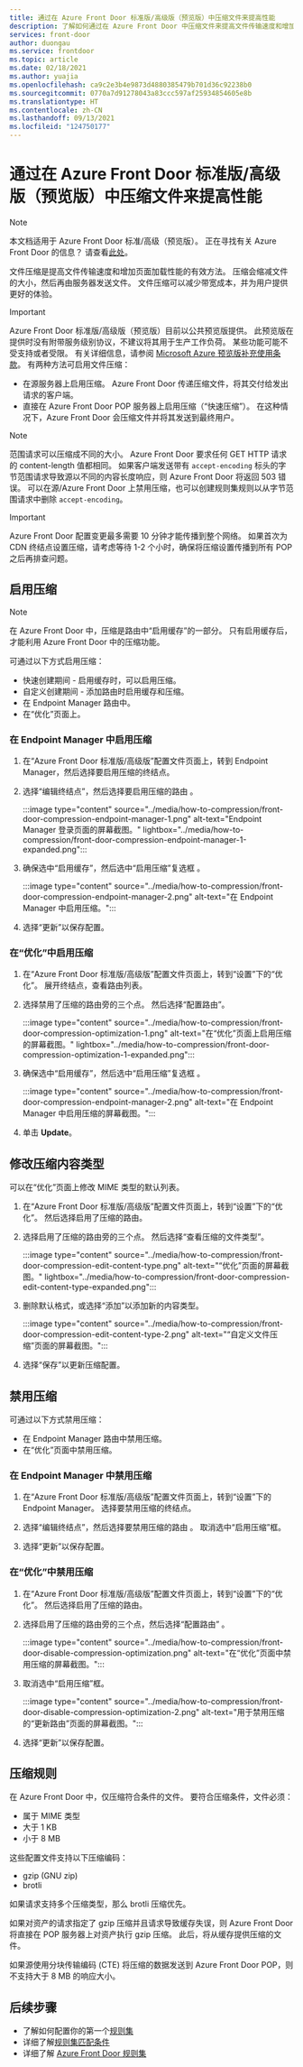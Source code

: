 ```yaml
---
title: 通过在 Azure Front Door 标准版/高级版（预览版）中压缩文件来提高性能
description: 了解如何通过在 Azure Front Door 中压缩文件来提高文件传输速度和增加页面加载性能。
services: front-door
author: duongau
ms.service: frontdoor
ms.topic: article
ms.date: 02/18/2021
ms.author: yuajia
ms.openlocfilehash: ca9c2e3b4e9873d4880385479b701d36c92238b0
ms.sourcegitcommit: 0770a7d91278043a83ccc597af25934854605e8b
ms.translationtype: HT
ms.contentlocale: zh-CN
ms.lasthandoff: 09/13/2021
ms.locfileid: "124750177"
---
```

# <a name="improve-performance-by-compressing-files-in-azure-front-door-standardpremium-preview"></a>通过在 Azure Front Door 标准版/高级版（预览版）中压缩文件来提高性能

> [!Note]
> 本文档适用于 Azure Front Door 标准/高级（预览版）。 正在寻找有关 Azure Front Door 的信息？ 请查看[此处](../front-door-overview.md)。

文件压缩是提高文件传输速度和增加页面加载性能的有效方法。 压缩会缩减文件的大小，然后再由服务器发送文件。 文件压缩可以减少带宽成本，并为用户提供更好的体验。

> [!IMPORTANT]
> Azure Front Door 标准版/高级版（预览版）目前以公共预览版提供。
> 此预览版在提供时没有附带服务级别协议，不建议将其用于生产工作负荷。 某些功能可能不受支持或者受限。
> 有关详细信息，请参阅 [Microsoft Azure 预览版补充使用条款](https://azure.microsoft.com/support/legal/preview-supplemental-terms/)。
有两种方法可启用文件压缩：

- 在源服务器上启用压缩。 Azure Front Door 传递压缩文件，将其交付给发出请求的客户端。
- 直接在 Azure Front Door POP 服务器上启用压缩（“快速压缩”）。 在这种情况下，Azure Front Door 会压缩文件并将其发送到最终用户。

> [!NOTE]
> 范围请求可以压缩成不同的大小。 Azure Front Door 要求任何 GET HTTP 请求的 content-length 值都相同。 如果客户端发送带有 `accept-encoding` 标头的字节范围请求导致源以不同的内容长度响应，则 Azure Front Door 将返回 503 错误。 可以在源/Azure Front Door 上禁用压缩，也可以创建规则集规则以从字节范围请求中删除 `accept-encoding`。

> [!IMPORTANT]
> Azure Front Door 配置变更最多需要 10 分钟才能传播到整个网络。 如果首次为 CDN 终结点设置压缩，请考虑等待 1-2 个小时，确保将压缩设置传播到所有 POP 之后再排查问题。

## <a name="enabling-compression"></a>启用压缩

> [!Note]
> 在 Azure Front Door 中，压缩是路由中“启用缓存”的一部分。 只有启用缓存后，才能利用 Azure Front Door 中的压缩功能。

可通过以下方式启用压缩：
* 快速创建期间 - 启用缓存时，可以启用压缩。
* 自定义创建期间 - 添加路由时启用缓存和压缩。 
* 在 Endpoint Manager 路由中。
* 在“优化”页面上。

### <a name="enable-compression-in-endpoint-manager"></a>在 Endpoint Manager 中启用压缩

1. 在“Azure Front Door 标准版/高级版”配置文件页面上，转到 Endpoint Manager，然后选择要启用压缩的终结点。

1. 选择“编辑终结点”，然后选择要启用压缩的路由 。 

   :::image type="content" source="../media/how-to-compression/front-door-compression-endpoint-manager-1.png" alt-text="Endpoint Manager 登录页面的屏幕截图。" lightbox="../media/how-to-compression/front-door-compression-endpoint-manager-1-expanded.png":::   

1. 确保选中“启用缓存”，然后选中“启用压缩”复选框 。

   :::image type="content" source="../media/how-to-compression/front-door-compression-endpoint-manager-2.png" alt-text="在 Endpoint Manager 中启用压缩。":::   

1. 选择“更新”以保存配置。

### <a name="enable-compression-in-optimization"></a>在“优化”中启用压缩

1. 在“Azure Front Door 标准版/高级版”配置文件页面上，转到“设置”下的“优化”。 展开终结点，查看路由列表。 

1. 选择禁用了压缩的路由旁的三个点。 然后选择“配置路由”。

   :::image type="content" source="../media/how-to-compression/front-door-compression-optimization-1.png" alt-text="在“优化”页面上启用压缩的屏幕截图。" lightbox="../media/how-to-compression/front-door-compression-optimization-1-expanded.png"::: 

1. 确保选中“启用缓存”，然后选中“启用压缩”复选框 。

     :::image type="content" source="../media/how-to-compression/front-door-compression-endpoint-manager-2.png" alt-text="在 Endpoint Manager 中启用压缩的屏幕截图。"::: 

1. 单击 **Update**。

## <a name="modify-compression-content-type"></a>修改压缩内容类型

可以在“优化”页面上修改 MIME 类型的默认列表。

1. 在“Azure Front Door 标准版/高级版”配置文件页面上，转到“设置”下的“优化”。 然后选择启用了压缩的路由。

1. 选择启用了压缩的路由旁的三个点。 然后选择“查看压缩的文件类型”。

   :::image type="content" source="../media/how-to-compression/front-door-compression-edit-content-type.png" alt-text="“优化”页面的屏幕截图。" lightbox="../media/how-to-compression/front-door-compression-edit-content-type-expanded.png"::: 

1. 删除默认格式，或选择“添加”以添加新的内容类型。

   :::image type="content" source="../media/how-to-compression/front-door-compression-edit-content-type-2.png" alt-text="“自定义文件压缩”页面的屏幕截图。"::: 

1. 选择“保存”以更新压缩配置。

## <a name="disabling-compression"></a>禁用压缩

可通过以下方式禁用压缩：
* 在 Endpoint Manager 路由中禁用压缩。
* 在“优化”页面中禁用压缩。

### <a name="disable-compression-in-endpoint-manager"></a>在 Endpoint Manager 中禁用压缩

1. 在“Azure Front Door 标准版/高级版”配置文件页面上，转到“设置”下的 Endpoint Manager。 选择要禁用压缩的终结点。

1. 选择“编辑终结点”，然后选择要禁用压缩的路由 。 取消选中“启用压缩”框。

1. 选择“更新”以保存配置。

### <a name="disable-compression-in-optimizations"></a>在“优化”中禁用压缩

1. 在“Azure Front Door 标准版/高级版”配置文件页面上，转到“设置”下的“优化”。 然后选择启用了压缩的路由。

1. 选择启用了压缩的路由旁的三个点，然后选择“配置路由” 。

    :::image type="content" source="../media/how-to-compression/front-door-disable-compression-optimization.png" alt-text="在“优化”页面中禁用压缩的屏幕截图。"::: 

1. 取消选中“启用压缩”框。

    :::image type="content" source="../media/how-to-compression/front-door-disable-compression-optimization-2.png" alt-text="用于禁用压缩的“更新路由”页面的屏幕截图。"::: 

1. 选择“更新”以保存配置。

## <a name="compression-rules"></a>压缩规则

在 Azure Front Door 中，仅压缩符合条件的文件。 要符合压缩条件，文件必须：
* 属于 MIME 类型 
* 大于 1 KB
* 小于 8 MB

这些配置文件支持以下压缩编码：
* gzip (GNU zip)
* brotli 

如果请求支持多个压缩类型，那么 brotli 压缩优先。

如果对资产的请求指定了 gzip 压缩并且请求导致缓存失误，则 Azure Front Door 将直接在 POP 服务器上对资产执行 gzip 压缩。 此后，将从缓存提供压缩的文件。

如果源使用分块传输编码 (CTE) 将压缩的数据发送到 Azure Front Door POP，则不支持大于 8 MB 的响应大小。 

## <a name="next-steps"></a>后续步骤

- 了解如何配置你的第一个[规则集](how-to-configure-rule-set.md)
- 详细了解[规则集匹配条件](concept-rule-set-match-conditions.md)
- 详细了解 [Azure Front Door 规则集](concept-rule-set.md)
